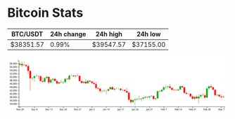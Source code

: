 # Bitcoin Stats

BTC/USDT|24h change|24h high|24h low|
|---|---|---|---|
|$38351.57|0.99%|$39547.57|$37155.00|

<img src="./chart.svg">
